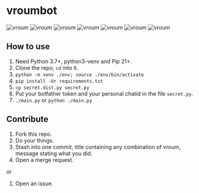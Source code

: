 # vroumbot
![vroum](https://img.shields.io/badge/vroum-vroum-FF0000)
![vroum](https://img.shields.io/badge/vroum-vroum-FF9900)
![vroum](https://img.shields.io/badge/vroum-vroum-FF9900)
![vroum](https://img.shields.io/badge/vroum-vroum-00CC00)
![vroum](https://img.shields.io/badge/vroum-vroum-AAAAFF)
![vroum](https://img.shields.io/badge/vroum-vroum-CC00FF)
![vroum](https://img.shields.io/badge/vroum-vroum-CC00FF)

## How to use
1. Need Python 3.7+, python3-venv and Pip 21+.
1. Clone the repo, `cd` into it.
1. `python -m venv ./env; source ./env/bin/activate`
1. `pip install -Ur requirements.txt`
1. `cp secret.dist.py secret.py`
1. Put your botfather token and your personal chatid in the file `secret.py`.
1. `./main.py` or `python ./main.py`

## Contribute
1. Fork this repo.
2. Do your things.
3. Stash into one commit, title containing any combination of vroum, message stating what you did.
4. Open a merge request.

or

1. Open an issue.
